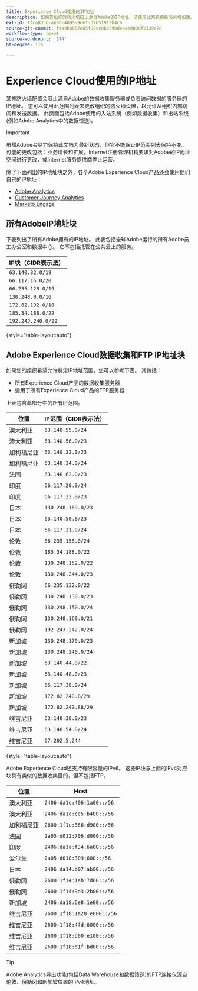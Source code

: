 ```yaml
---
title: Experience Cloud使用的IP地址
description: 如果贵组织的防火墙阻止源自Adobe的IP地址，请使用此列表更新防火墙设置。
exl-id: 1fca8d3b-ae8b-4095-96ef-d165f912b4c6
source-git-commit: faa9b8067a85f86cc0b559bdeeaed80df2339c7d
workflow-type: tm+mt
source-wordcount: '374'
ht-degree: 11%

---
```


# Experience Cloud使用的IP地址

某些防火墙配置会阻止源自Adobe的数据收集服务器或负责访问数据的服务器的IP地址。 您可以使用此范围列表来更改组织的防火墙设置，以允许从组织内部访问和发送数据。 此页面包括Adobe使用的入站系统（例如数据收集）和出站系统(例如Adobe Analytics中的数据馈送)。

>[!IMPORTANT]
>
>虽然Adobe会尽力保持此文档为最新状态，但它不能保证IP范围列表保持不变。 可能的更改包括：业务增长和扩展，Internet注册管理机构要求对Adobe的IP地址空间进行更改，或Internet服务提供商停止运营。

除了下面列出的IP地址块之外，各个Adobe Experience Cloud产品还会使用他们自己的IP地址：

* [Adobe Analytics](https://experienceleague.adobe.com/en/docs/analytics/technotes/ip-addresses)
* [Customer Journey Analytics](https://experienceleague.adobe.com/en/docs/analytics-platform/using/technotes/ip-addresses)
* [Marketo Engage](https://experienceleague.adobe.com/en/docs/marketo/using/getting-started/initial-setup/configure-protocols-for-marketo#step-allowlist-marketo-ips)

## 所有AdobeIP地址块

下表列出了所有Adobe拥有的IP地址。 此表包括全球Adobe运行的所有Adobe员工办公室和数据中心。 它不包括托管在公共云上的服务。

| IP块（CIDR表示法） |
| --- |
| `63.140.32.0/19` |
| `66.117.16.0/20` |
| `66.235.128.0/19` |
| `130.248.0.0/16` |
| `172.82.192.0/18` |
| `185.34.188.0/22` |
| `192.243.240.0/22` |

{style="table-layout:auto"}

## Adobe Experience Cloud数据收集和FTP IP地址块

如果您的组织希望允许特定IP地址范围，您可以参考下表。 其包括：

* 所有Experience Cloud产品的数据收集服务器
* 适用于所有Experience Cloud产品的FTP服务器

上表包含此部分中的所有IP范围。

| 位置 | IP范围（CIDR表示法） |
| --- | --- |
| 澳大利亚 | `63.140.55.0/24` |
| 澳大利亚 | `63.140.56.0/23` |
| 加利福尼亚 | `63.140.32.0/23` |
| 加利福尼亚 | `63.140.34.0/24` |
| 法国 | `63.140.62.0/23` |
| 印度 | `66.117.20.0/24` |
| 印度 | `66.117.22.0/23` |
| 日本 | `130.248.169.0/23` |
| 日本 | `63.140.50.0/23` |
| 日本 | `66.117.31.0/24` |
| 伦敦 | `66.235.156.0/24` |
| 伦敦 | `185.34.188.0/22` |
| 伦敦 | `130.248.152.0/22` |
| 伦敦 | `130.248.244.0/23` |
| 俄勒冈 | `66.235.132.0/22` |
| 俄勒冈 | `130.248.130.0/23` |
| 俄勒冈 | `130.248.150.0/24` |
| 俄勒冈 | `130.248.160.0/21` |
| 俄勒冈 | `192.243.242.0/24` |
| 新加坡 | `130.248.170.0/23` |
| 新加坡 | `130.248.240.0/24` |
| 新加坡 | `63.140.44.0/22` |
| 新加坡 | `63.140.48.0/23` |
| 新加坡 | `66.117.30.0/24` |
| 新加坡 | `172.82.240.8/29` |
| 新加坡 | `172.82.240.88/29` |
| 维吉尼亚 | `63.140.38.0/23` |
| 维吉尼亚 | `63.140.54.0/24` |
| 维吉尼亚 | `67.202.5.244` |

{style="table-layout:auto"}

Adobe Experience Cloud还支持有限容量的IPv6。 这些IP块与上面的IPv4对应块具有类似的数据收集目的，但不包括FTP。

| 位置 | Host |
| --- | --- |
| 澳大利亚 | `2406:da1c:406:1a00::/56` |
| 澳大利亚 | `2406:da1c:ce5:b400::/56` |
| 加利福尼亚 | `2600:1f1c:366:d900::/56` |
| 法国 | `2a05:d012:706:d000::/56` |
| 印度 | `2406:da1a:f34:6a00::/56` |
| 爱尔兰 | `2a05:d018:309:600::/56` |
| 日本 | `2406:da14:b07:ab00::/56` |
| 俄勒冈 | `2600:1f14:1eb:7d00::/56` |
| 俄勒冈 | `2600:1f14:9d3:2b00::/56` |
| 新加坡 | `2406:da18:6e8:1e00::/56` |
| 维吉尼亚 | `2600:1f18:1a20:e800::/56` |
| 维吉尼亚 | `2600:1f18:4fd:6000::/56` |
| 维吉尼亚 | `2600:1f18:b00:e100::/56` |
| 维吉尼亚 | `2600:1f18:d1f:bd00::/56` |

>[!TIP]
>
>Adobe Analytics导出功能(包括Data Warehouse和数据馈送)的FTP连接仅源自伦敦、俄勒冈和新加坡位置的IPv4地址。
